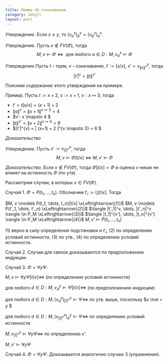 ```yaml
---
title: Леммы об означивании
category: Jekyll
layout: post
---
```


*Утверждение*. Если $x \not = y$, то $(v^x_a)^y_b = (v^y_b)^x_a$. 

*Утверждение*. Пусть $x \not \in FV(\Phi)$, тогда  
$$M, v \models \Phi \Leftrightarrow \text{ для любого } a \in D: M, v^x_a \models \Phi $$

*Утверждение*.Пусть $t$ – терм, $v$ – означивание, $t':=[s/x]$, $v'=v^x_{\|s\|^v}$, тогда
$$|t'|^v = \|t\|^{v'}$$

Поясним содержание этого утверждения на примере.

*Пример*. Пусть $t:= x + 2$, $s:= x + 1$, $v: x \mapsto 3$, тогда
* $t'= t[s/x]= (x + 1) + 2$
* $\|s\|^v = \|x+1\|^{x \mapsto 3} = 4$
* $v': x \mapsto 4 $
* $\|t\|^{v'}= \|x + 2\|^{x \mapsto 4} = 6$
* $\|t'\|^{v} = \| (x+1) + 2 \|^{x \mapsto 3} = 6 $

*Доказательство* 

*Утверждение*.
Пусть $v':= v^x_{|t|^v}$, тогда
$$M, v \models \Phi [t/x] \iff M, v' \models \Phi$$

*Доказательство*. Если $x \not \in FV(\Phi)$, тогда $\Phi[t/x] = \Phi$ и оценка  $v$ никак не влияет на истинность $\Phi$ (по утв).

Рассмотрим случаи, в которых $x \in FV(\Phi)$.

Случай 1. $\Phi = P(t_1, \dots, t_n)$.  Обозначим $t'_i:=t_i[t/x]$. Тогда

$M, v \models P(t_1, \dots, t_n)[t/x] \xLeftrightarrow{(1)}$
$M, v \models P(t'_1, \dots, t'_n) \xLeftrightarrow{(2)}$ 
$\langle  |t'_1|^v, \dots, |t'_n|^v \rangle \in P_M  \xLeftrightarrow{(3)}$
$\langle  |t_1|^{v'}, \dots, |t_n|^{v'} \rangle \in P_M  \xLeftrightarrow{(4)}$ 
$M, v' \models P(t_1, \dots, t_n)$

$(1)$ верно в силу определения подстановки и $t'_i$, $(2)$ по определению условий истинности, $(3)$ по утв., $(4)$ по определению условий истинности.

Случай 2. Случаи для связок доказываются по предположению индукции.

Случай 3. $\Phi = \forall y \Psi$. 

$M, v \models \forall y \Psi [t/x] \Leftrightarrow$ (по определению условий истинности)

для любого $d \in D: M, v^y_d \models \Psi [t/x]  \Leftrightarrow$ (по предположению индукции)

для любого $d \in D: M, (v^y_d)^x_{|t|^v} \models \Psi \Leftrightarrow$ по утв. выше, поскольку $x \not = y $

для любого $d \in D: M, (v^x_{|t|^v})^y_d \models \Psi \Leftrightarrow$ по определению условий истинности

$M, v^x_{|t|^v} \models \forall y \Psi \Leftrightarrow$ по определению $v'$.

$M, v' \models \forall y \Psi$ 

Случай 4. $\Phi = \forall y \Psi$.  Доказывается аналогично случаю 3 (упражнение).
